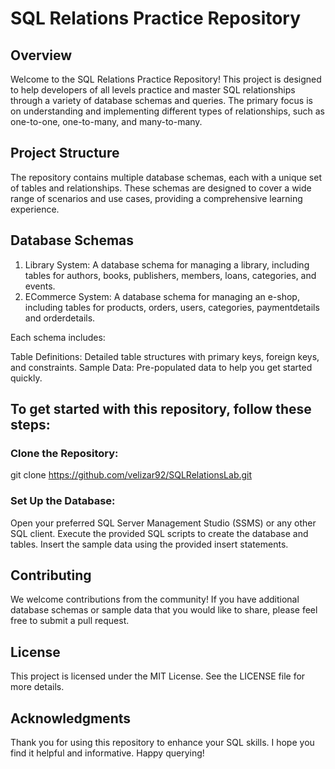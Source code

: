 # SQL Relations Practice Repository

## Overview
Welcome to the SQL Relations Practice Repository! This project is designed to help developers of all levels practice and master SQL relationships through a variety of database schemas and queries. The primary focus is on understanding and implementing different types of relationships, such as one-to-one, one-to-many, and many-to-many.

## Project Structure
The repository contains multiple database schemas, each with a unique set of tables and relationships. These schemas are designed to cover a wide range of scenarios and use cases, providing a comprehensive learning experience.

## Database Schemas
1. Library System: A database schema for managing a library, including tables for authors, books, publishers, members, loans, categories, and events.
2. ECommerce System: A database schema for managing an e-shop, including tables for products, orders, users, categories, paymentdetails and orderdetails.

Each schema includes:

Table Definitions: Detailed table structures with primary keys, foreign keys, and constraints.
Sample Data: Pre-populated data to help you get started quickly.

## To get started with this repository, follow these steps:

### Clone the Repository:
git clone https://github.com/velizar92/SQLRelationsLab.git

### Set Up the Database:
Open your preferred SQL Server Management Studio (SSMS) or any other SQL client.
Execute the provided SQL scripts to create the database and tables.
Insert the sample data using the provided insert statements.

## Contributing
We welcome contributions from the community! If you have additional database schemas or sample data that you would like to share, please feel free to submit a pull request.

## License
This project is licensed under the MIT License. See the LICENSE file for more details.

## Acknowledgments
Thank you for using this repository to enhance your SQL skills. I hope you find it helpful and informative. Happy querying!
